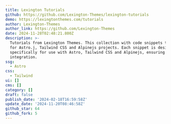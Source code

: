 ```yaml
---
title: Lexington Tutorials
github: https://github.com/Lexington-Themes/lexington-tutorials
demo: https://lexingtonthemes.com/tutorials
author: Lexington-Themes
author_link: https://github.com/Lexington-Themes
date: 2024-11-28T02:48:21.800Z
description: >-
  Tutorials from Lexington Themes. This collection with code snippets tailored
  for Astro.j, Tailwind CSS and Alpinejs projects. Each snippet is designed
  specifically for use with Astro, Tailwind CSS and Alpinejs, ensuring seamless
  integration.
ssg:
  - Astro
css:
  - Tailwind
ui: []
cms: []
category: []
draft: false
publish_date: '2024-02-18T16:59:58Z'
update_date: '2024-11-20T08:46:58Z'
github_star: 64
github_fork: 5
---
```

